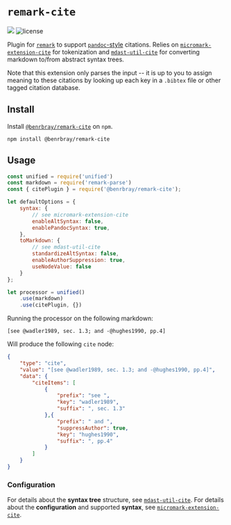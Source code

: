 # `remark-cite`

[![](https://img.shields.io/npm/v/@benrbray/remark-cite?style=flat-square)](https://www.npmjs.com/package/@benrbray/remark-cite)
![license](https://img.shields.io/github/license/benrbray/remark-cite?style=flat-square)

Plugin for [`remark`](https://github.com/remarkjs/remark) to support [`pandoc`-style](https://pandoc.org/MANUAL.html#extension-citations) citations.  Relies on [`micromark-extension-cite`](https://github.com/benrbray/remark-cite/tree/master/micromark-extension-cite) for tokenization and [`mdast-util-cite`](https://github.com/benrbray/remark-cite/tree/master/mdast-util-cite) for converting markdown to/from abstract syntax trees.

Note that this extension only parses the input -- it is up to you to assign meaning to these citations by looking up each key in a `.bibtex` file or other tagged citation database.

## Install

Install [`@benrbray/remark-cite`]() on `npm`.

```
npm install @benrbray/remark-cite
```

## Usage

```javascript
const unified = require('unified')
const markdown = require('remark-parse')
const { citePlugin } = require('@benrbray/remark-cite');

let defaultOptions = {
	syntax: {
		// see micromark-extension-cite
		enableAltSyntax: false,
		enablePandocSyntax: true,
	},
	toMarkdown: {
		// see mdast-util-cite
		standardizeAltSyntax: false,
		enableAuthorSuppression: true,
		useNodeValue: false
	}
};

let processor = unified()
    .use(markdown)
    .use(citePlugin, {})
```

Running the processor on the following markdown:

```
[see @wadler1989, sec. 1.3; and -@hughes1990, pp.4]
```

Will produce the following `cite` node:

```json
{
	"type": "cite",
	"value": "[see @wadler1989, sec. 1.3; and -@hughes1990, pp.4]",
	"data": {
		"citeItems": [
			{
				"prefix": "see ",
				"key": "wadler1989",
				"suffix": ", sec. 1.3"
			},{
				"prefix": " and ",
				"suppressAuthor": true,
				"key": "hughes1990",
				"suffix": ", pp.4"
			}
		]
	}
}
```

### Configuration

For details about the **syntax tree** structure, see [`mdast-util-cite`](https://github.com/benrbray/remark-cite/tree/master/mdast-util-cite).  For details about the **configuration** and supported **syntax**, see [`micromark-extension-cite`](https://github.com/benrbray/remark-cite/tree/master/micromark-extension-cite).
